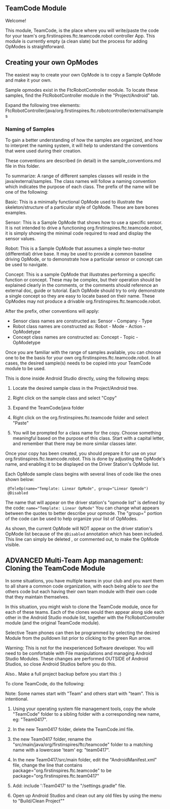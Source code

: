 ## TeamCode Module

Welcome!

This module, TeamCode, is the place where you will write/paste the code for your team's
org.firstinspires.ftc.teamcode.robot controller App. This module is currently empty (a clean slate) but the
process for adding OpModes is straightforward.

## Creating your own OpModes

The easiest way to create your own OpMode is to copy a Sample OpMode and make it your own.

Sample opmodes exist in the FtcRobotController module.
To locate these samples, find the FtcRobotController module in the "Project/Android" tab.

Expand the following tree elements:
 FtcRobotController/java/org.firstinspires.ftc.robotcontroller/external/samples

### Naming of Samples

To gain a better understanding of how the samples are organized, and how to interpret the
naming system, it will help to understand the conventions that were used during their creation.

These conventions are described (in detail) in the sample_conventions.md file in this folder.

To summarize: A range of different samples classes will reside in the java/external/samples.
The class names will follow a naming convention which indicates the purpose of each class.
The prefix of the name will be one of the following:

Basic:  	This is a minimally functional OpMode used to illustrate the skeleton/structure
            of a particular style of OpMode.  These are bare bones examples.

Sensor:    	This is a Sample OpMode that shows how to use a specific sensor.
            It is not intended to drive a functioning org.firstinspires.ftc.teamcode.robot, it is simply showing the minimal code
            required to read and display the sensor values.

Robot:	    This is a Sample OpMode that assumes a simple two-motor (differential) drive base.
            It may be used to provide a common baseline driving OpMode, or
            to demonstrate how a particular sensor or concept can be used to navigate.

Concept:	This is a sample OpMode that illustrates performing a specific function or concept.
            These may be complex, but their operation should be explained clearly in the comments,
            or the comments should reference an external doc, guide or tutorial.
            Each OpMode should try to only demonstrate a single concept so they are easy to
            locate based on their name.  These OpModes may not produce a drivable org.firstinspires.ftc.teamcode.robot.

After the prefix, other conventions will apply:

* Sensor class names are constructed as:    Sensor - Company - Type
* Robot class names are constructed as:     Robot - Mode - Action - OpModetype
* Concept class names are constructed as:   Concept - Topic - OpModetype

Once you are familiar with the range of samples available, you can choose one to be the
basis for your own org.firstinspires.ftc.teamcode.robot.  In all cases, the desired sample(s) needs to be copied into
your TeamCode module to be used.

This is done inside Android Studio directly, using the following steps:

 1) Locate the desired sample class in the Project/Android tree.

 2) Right click on the sample class and select "Copy"

 3) Expand the  TeamCode/java folder

 4) Right click on the org.firstinspires.ftc.teamcode folder and select "Paste"

 5) You will be prompted for a class name for the copy.
    Choose something meaningful based on the purpose of this class.
    Start with a capital letter, and remember that there may be more similar classes later.

Once your copy has been created, you should prepare it for use on your org.firstinspires.ftc.teamcode.robot.
This is done by adjusting the OpMode's name, and enabling it to be displayed on the
Driver Station's OpMode list.

Each OpMode sample class begins with several lines of code like the ones shown below:

```
 @TeleOp(name="Template: Linear OpMode", group="Linear Opmode")
 @Disabled
```

The name that will appear on the driver station's "opmode list" is defined by the code:
 ``name="Template: Linear OpMode"``
You can change what appears between the quotes to better describe your opmode.
The "group=" portion of the code can be used to help organize your list of OpModes.

As shown, the current OpMode will NOT appear on the driver station's OpMode list because of the
  ``@Disabled`` annotation which has been included.
This line can simply be deleted , or commented out, to make the OpMode visible.



## ADVANCED Multi-Team App management:  Cloning the TeamCode Module

In some situations, you have multiple teams in your club and you want them to all share
a common code organization, with each being able to *see* the others code but each having
their own team module with their own code that they maintain themselves.

In this situation, you might wish to clone the TeamCode module, once for each of these teams.
Each of the clones would then appear along side each other in the Android Studio module list,
together with the FtcRobotController module (and the original TeamCode module).

Selective Team phones can then be programmed by selecting the desired Module from the pulldown list
prior to clicking to the green Run arrow.

Warning:  This is not for the inexperienced Software developer.
You will need to be comfortable with File manipulations and managing Android Studio Modules.
These changes are performed OUTSIDE of Android Studios, so close Android Studios before you do this.
 
Also.. Make a full project backup before you start this :)

To clone TeamCode, do the following:

Note: Some names start with "Team" and others start with "team".  This is intentional.

1)  Using your operating system file management tools, copy the whole "TeamCode"
    folder to a sibling folder with a corresponding new name, eg: "Team0417".

2)  In the new Team0417 folder, delete the TeamCode.iml file.

3)  the new Team0417 folder, rename the "src/main/java/org/firstinspires/ftc/teamcode" folder
    to a matching name with a lowercase 'team' eg:  "team0417".

4)  In the new Team0417/src/main folder, edit the "AndroidManifest.xml" file, change the line that contains
         package="org.firstinspires.ftc.teamcode"
    to be
         package="org.firstinspires.ftc.team0417"

5)  Add:    include ':Team0417' to the "/settings.gradle" file.
    
6)  Open up Android Studios and clean out any old files by using the menu to "Build/Clean Project""